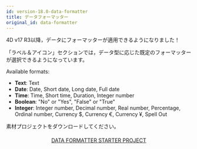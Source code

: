 ```yaml
---
id: version-18.0-data-formatter
title: データフォーマッター
original_id: data-formatter
---
```


4D v17 R3以降，データにフォーマッターが適用できるようになりました！

「ラベル＆アイコン」セクションでは，データ型に応じた既定のフォーマッターが選択できるようになっています。<div markdown="1" class = "tips">
Available formats:

* **Text**: Text
*  **Date**: Date, Short date, Long date, Full date
*  **Time**: Time, Short time, Duration, Integer number
*  **Boolean**: "No" or "Yes", "False" or "True"
*  **Integer**: Integer number, Decimal number, Real number, Percentage, Ordinal number, Currency $, Currency €, Currency ¥, Spell Out</div>

素材プロジェクトをダウンロードしてください。

<div markdown="1" style="text-align: center; margin-top: 20px">
<a class="button"
href="https://github.com/4d-for-ios/tutorial-DataFormatter/releases/latest/download/tutorial-DataFormatter.zip">DATA FORMATTER STARTER PROJECT</a>
</div>

